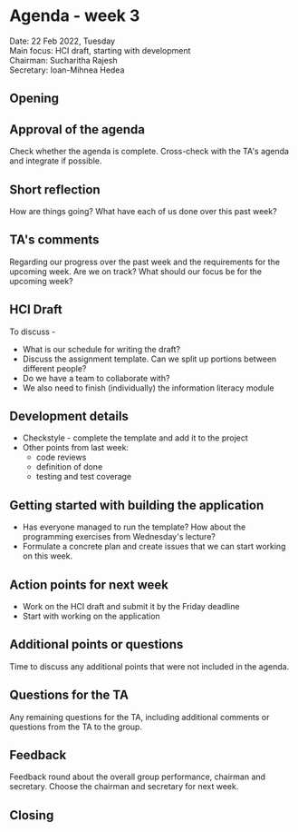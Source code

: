 # Agenda - week 3

Date:           22 Feb 2022, Tuesday\
Main focus:     HCI draft, starting with development\
Chairman:       Sucharitha Rajesh\
Secretary:      Ioan-Mihnea Hedea 

## Opening

## Approval of the agenda
Check whether the agenda is complete. Cross-check with the TA's agenda and integrate if possible. 

## Short reflection
How are things going? What have each of us done over this past week? 

## TA's comments 
Regarding our progress over the past week and the requirements for the upcoming week. Are we on track? What should our focus be for the upcoming week? 

## HCI Draft 
To discuss - 
- What is our schedule for writing the draft? 
- Discuss the assignment template. Can we split up portions between different people?
- Do we have a team to collaborate with? 
- We also need to finish (individually) the information literacy module

## Development details 
- Checkstyle - complete the template and add it to the project 
- Other points from last week: 
    - code reviews
    - definition of done
    - testing and test coverage 

## Getting started with building the application
- Has everyone managed to run the template? How about the programming exercises from Wednesday's lecture? 
- Formulate a concrete plan and create issues that we can start working on this week. 

## Action points for next week
- Work on the HCI draft and submit it by the Friday deadline
- Start with working on the application

## Additional points or questions
Time to discuss any additional points that were not included in the agenda. 

## Questions for the TA
Any remaining questions for the TA, including additional comments or questions from the TA to the group.

## Feedback
Feedback round about the overall group performance, chairman and secretary. 
Choose the chairman and secretary for next week. 

## Closing

